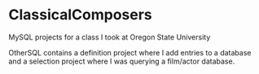 # ClassicalComposers
MySQL projects for a class I took at Oregon State University

OtherSQL contains a definition project where I add entries to a database and a selection project where I was querying a film/actor database.
